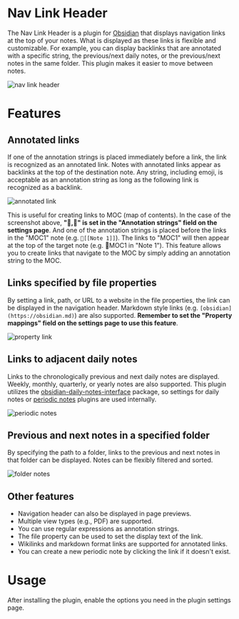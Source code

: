 # Nav Link Header

The Nav Link Header is a plugin for [Obsidian](https://obsidian.md/) that displays navigation
links at the top of your notes. What is displayed as these links is flexible and customizable.
For example, you can display backlinks that are annotated with a specific string,
the previous/next daily notes, or the previous/next notes in the same folder.
This plugin makes it easier to move between notes.

![nav link header](https://github.com/user-attachments/assets/c02fc8f9-ba3a-45d7-a9a7-4aecfce8f63b)

# Features

## Annotated links

If one of the annotation strings is placed immediately before a link, the link is recognized as an annotated link.
Notes with annotated links appear as backlinks at the top of the destination note.
Any string, including emoji, is acceptable as an annotation string as long as the following link is recognized as a backlink.

![annotated link](https://github.com/user-attachments/assets/229583d5-053d-4642-a357-a6ad6be2f13a)

This is useful for creating links to MOC (map of contents). In the case of the screenshot above,
**"📌,🔗" is set in the "Annotation strings" field on the settings page**.
And one of the annotation strings is placed before the links in the "MOC1" note (e.g. `📌[[Note 1]]`).
The links to "MOC1" will then appear at the top of the target note (e.g. 📌MOC1 in "Note 1").
This feature allows you to create links that navigate to the MOC by simply adding an annotation string to the MOC.

## Links specified by file properties

By setting a link, path, or URL to a website in the file properties, the link can be displayed
in the navigation header. Markdown style links (e.g. `[obsidian](https://obsidian.md)`) are also supported.
**Remember to set the "Property mappings" field on the settings page to use this feature**.

![property link](https://github.com/user-attachments/assets/670580d0-1099-4308-aadc-6bc8450a9713)

## Links to adjacent daily notes

Links to the chronologically previous and next daily notes are displayed.
Weekly, monthly, quarterly, or yearly notes are also supported.
This plugin utilizes the [obsidian-daily-notes-interface](https://github.com/liamcain/obsidian-daily-notes-interface/tree/main) package,
so settings for daily notes or [periodic notes](https://github.com/liamcain/obsidian-periodic-notes) plugins are used internally.

![periodic notes](https://github.com/user-attachments/assets/7744036f-98bb-4e39-8ea0-5ec797205674)

## Previous and next notes in a specified folder

By specifying the path to a folder, links to the previous and next notes in that folder can be displayed.
Notes can be flexibly filtered and sorted.

![folder notes](https://github.com/user-attachments/assets/8fd13e71-d354-4fb0-9313-70c933edb04d)

## Other features

- Navigation header can also be displayed in page previews.
- Multiple view types (e.g., PDF) are supported.
- You can use regular expressions as annotation strings.
- The file property can be used to set the display text of the link.
- Wikilinks and markdown format links are supported for annotated links.
- You can create a new periodic note by clicking the link if it doesn't exist.

# Usage

After installing the plugin, enable the options you need in the plugin settings page.
